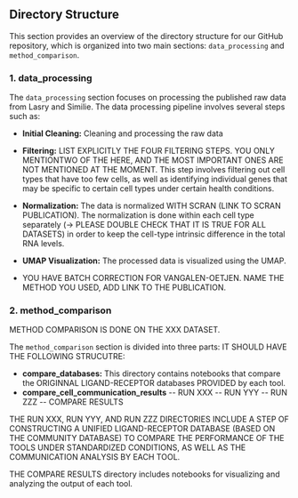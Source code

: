 ## Directory Structure

This section provides an overview of the directory structure for our GitHub repository, which is organized into two main sections: `data_processing` and `method_comparison`.

### 1. data_processing

The `data_processing` section focuses on processing the published raw data from Lasry and Similie. The data processing pipeline involves several steps such as:

- **Initial Cleaning:**  Cleaning and processing the raw data

- **Filtering:** LIST EXPLICITLY THE FOUR FILTERING STEPS. YOU ONLY MENTIONTWO OF THE HERE, AND THE MOST IMPORTANT ONES ARE NOT MENTIONED AT THE MOMENT. This step involves filtering out cell types that have too few cells, as well as identifying individual genes that may be specific to certain cell types under certain health conditions.

- **Normalization:** The data is normalized WITH SCRAN (LINK TO SCRAN PUBLICATION). The normalization is done within each cell type separately (-> PLEASE DOUBLE CHECK THAT IT IS TRUE FOR ALL DATASETS) in order to keep the cell-type intrinsic difference in the total RNA levels.

- **UMAP Visualization:** The processed data is visualized using the UMAP.
- YOU HAVE BATCH CORRECTION FOR VANGALEN-OETJEN. NAME THE METHOD YOU USED, ADD LINK TO THE PUBLICATION.

### 2. method_comparison
METHOD COMPARISON IS DONE ON THE XXX DATASET.

The `method_comparison` section is divided into three parts:
IT SHOULD HAVE THE FOLLOWING STRUCUTRE:
- **compare_databases:** This directory contains notebooks that compare the ORIGINNAL LIGAND-RECEPTOR databases PROVIDED by each tool. 
- **compare_cell_communication_results**
-- RUN XXX
-- RUN YYY
-- RUN ZZZ
-- COMPARE RESULTS

THE RUN XXX, RUN YYY, AND RUN ZZZ DIRECTORIES INCLUDE A STEP OF CONSTRUCTING A UNIFIED LIGAND-RECEPTOR DATABASE (BASED ON THE COMMUNITY DATABASE) TO COMPARE THE PERFORMANCE OF THE TOOLS UNDER STANDARDIZED CONDITIONS, AS WELL AS THE COMMUNICATION ANALYSIS BY EACH TOOL.

THE COMPARE RESULTS directory includes notebooks for visualizing and analyzing the output of each tool. 

